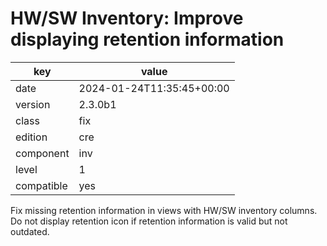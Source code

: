 [//]: # (werk v2)
# HW/SW Inventory: Improve displaying retention information

key        | value
---------- | ---
date       | 2024-01-24T11:35:45+00:00
version    | 2.3.0b1
class      | fix
edition    | cre
component  | inv
level      | 1
compatible | yes

Fix missing retention information in views with HW/SW inventory columns. Do not
display retention icon if retention information is valid but not outdated.
